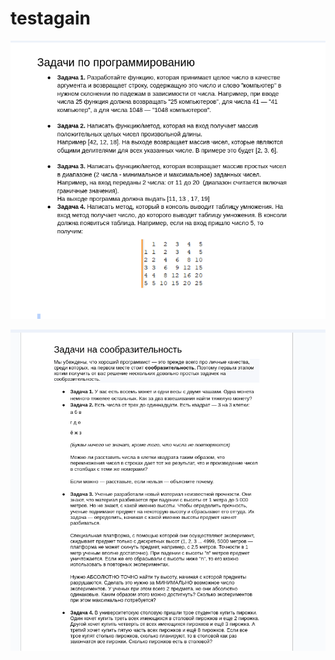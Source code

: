# testagain


![](/media/Screenshot%20from%202024-04-24%2012-34-23.png)

![](/media/Screenshot%20from%202024-04-24%2014-20-46.png)
